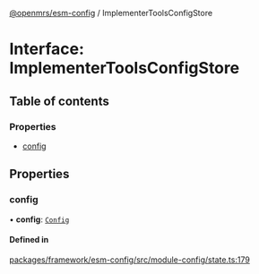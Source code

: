 [@openmrs/esm-config](../API.md) / ImplementerToolsConfigStore

# Interface: ImplementerToolsConfigStore

## Table of contents

### Properties

- [config](ImplementerToolsConfigStore.md#config)

## Properties

### config

• **config**: [`Config`](Config.md)

#### Defined in

[packages/framework/esm-config/src/module-config/state.ts:179](https://github.com/openmrs/openmrs-esm-core/blob/master/packages/framework/esm-config/src/module-config/state.ts#L179)
